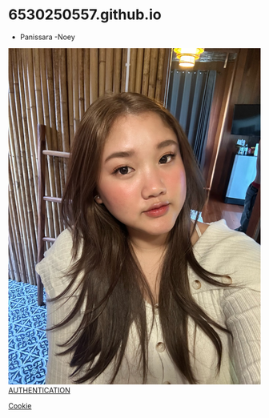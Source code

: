 # 6530250557.github.io

- Panissara
   -Noey
  
![alt text](IMG_8299.jpeg)
[AUTHENTICATION](authentication)



[Cookie](cookie.md)
